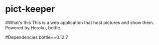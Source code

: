 pict-keeper
===========

#What's this
This is a web application that host pictures and show them.
Powered by Heroku, bottle.

#Dependencies
bottle==0.12.7
